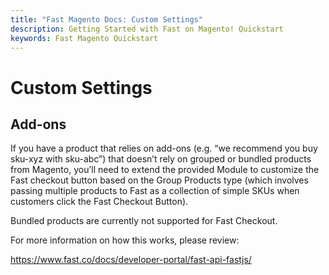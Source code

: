 ```yaml
---
title: "Fast Magento Docs: Custom Settings"
description: Getting Started with Fast on Magento! Quickstart
keywords: Fast Magento Quickstart
---
```


# Custom Settings

## Add-ons

If you have a product that relies on add-ons (e.g. “we recommend you buy sku-xyz with sku-abc”) that doesn’t rely on grouped or bundled products from Magento, you’ll need to extend the provided Module to customize the Fast checkout button based on the Group Products type (which involves passing multiple products to Fast as a collection of simple SKUs when customers click the Fast Checkout Button).

Bundled products are currently not supported for Fast Checkout.

For more information on how this works, please review:

https://www.fast.co/docs/developer-portal/fast-api-fastjs/
